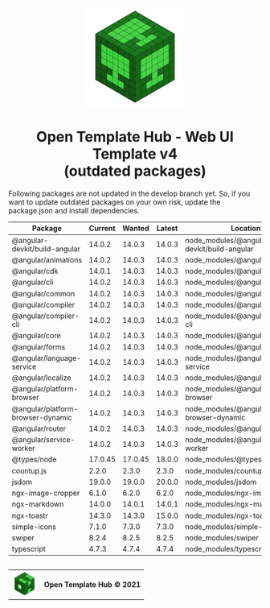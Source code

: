 <p align="center">
  <a href="https://opentemplatehub.com">
    <img src="https://raw.githubusercontent.com/open-template-hub/open-template-hub.github.io/master/assets/logo/ui/web-ui-logo.png" alt="Logo" width=200>
  </a>
</p>


<h1 align="center">
Open Template Hub - Web UI Template v4
  <br/>
(outdated packages)
</h1>

Following packages are not updated in the develop branch yet. So, if you want to update outdated packages on your own risk, update the package.json and install dependencies.

| Package | Current | Wanted | Latest | Location |
| --- | --- | --- | --- | --- |
| @angular-devkit/build-angular | 14.0.2 | 14.0.3 | 14.0.3 | node_modules/@angular-devkit/build-angular |
| @angular/animations | 14.0.2 | 14.0.3 | 14.0.3 | node_modules/@angular/animations |
| @angular/cdk | 14.0.1 | 14.0.3 | 14.0.3 | node_modules/@angular/cdk |
| @angular/cli | 14.0.2 | 14.0.3 | 14.0.3 | node_modules/@angular/cli |
| @angular/common | 14.0.2 | 14.0.3 | 14.0.3 | node_modules/@angular/common |
| @angular/compiler | 14.0.2 | 14.0.3 | 14.0.3 | node_modules/@angular/compiler |
| @angular/compiler-cli | 14.0.2 | 14.0.3 | 14.0.3 | node_modules/@angular/compiler-cli |
| @angular/core | 14.0.2 | 14.0.3 | 14.0.3 | node_modules/@angular/core |
| @angular/forms | 14.0.2 | 14.0.3 | 14.0.3 | node_modules/@angular/forms |
| @angular/language-service | 14.0.2 | 14.0.3 | 14.0.3 | node_modules/@angular/language-service |
| @angular/localize | 14.0.2 | 14.0.3 | 14.0.3 | node_modules/@angular/localize |
| @angular/platform-browser | 14.0.2 | 14.0.3 | 14.0.3 | node_modules/@angular/platform-browser |
| @angular/platform-browser-dynamic | 14.0.2 | 14.0.3 | 14.0.3 | node_modules/@angular/platform-browser-dynamic |
| @angular/router | 14.0.2 | 14.0.3 | 14.0.3 | node_modules/@angular/router |
| @angular/service-worker | 14.0.2 | 14.0.3 | 14.0.3 | node_modules/@angular/service-worker |
| @types/node | 17.0.45 | 17.0.45 | 18.0.0 | node_modules/@types/node |
| countup.js | 2.2.0 | 2.3.0 | 2.3.0 | node_modules/countup.js |
| jsdom | 19.0.0 | 19.0.0 | 20.0.0 | node_modules/jsdom |
| ngx-image-cropper | 6.1.0 | 6.2.0 | 6.2.0 | node_modules/ngx-image-cropper |
| ngx-markdown | 14.0.0 | 14.0.1 | 14.0.1 | node_modules/ngx-markdown |
| ngx-toastr | 14.3.0 | 14.3.0 | 15.0.0 | node_modules/ngx-toastr |
| simple-icons | 7.1.0 | 7.3.0 | 7.3.0 | node_modules/simple-icons |
| swiper | 8.2.4 | 8.2.5 | 8.2.5 | node_modules/swiper |
| typescript | 4.7.3 | 4.7.4 | 4.7.4 | node_modules/typescript |

<table align="right"><tr><td><a href="https://opentemplatehub.com"><img src="https://raw.githubusercontent.com/open-template-hub/open-template-hub.github.io/master/assets/logo/brand-logo.png" width="50px" alt="oth"/></a></td><td><b>Open Template Hub © 2021</b></td></tr></table>

